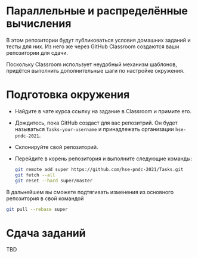 Параллельные и распределённые вычисления
===========================================

В этом репозитории будут публиковаться условия домашних заданий и тесты для них. Из него же через GitHub Classroom создаются ваши репозитории для сдачи.

Поскольку Classroom использует неудобный механизм шаблонов, придётся выполнить дополнительные шаги по настройке окружения.

# Подготовка окружения

* Найдите в чате курса ссылку на задание в Classroom и примите его.

* Дождитесь, пока GitHub создаст для вас репозитрий. Он будет называться `Tasks-your-username` и принадлежать организации `hse-pndc-2021`.

* Склонируйте свой репозиторий.

* Перейдите в корень репозитория и выполните следующие команды:

  ```sh
  git remote add super https://github.com/hse-pndc-2021/Tasks.git
  git fetch --all
  git reset --hard super/master
  ```

В дальнейшем вы сможете подтягивать изменения из основного репозитория в свой командой

```sh
git pull --rebase super
```

# Сдача заданий

TBD